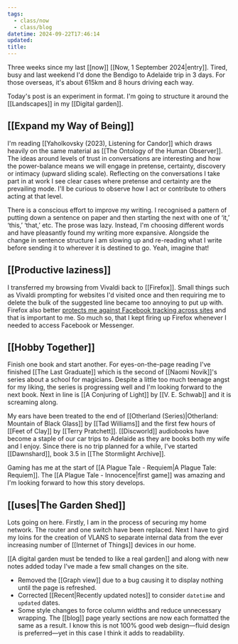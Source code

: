 ```yaml
---
tags:
  - class/now
  - class/blog
datetime: 2024-09-22T17:46:14
updated: 
title: 
---
```

Three weeks since my last [[now]] [[Now, 1 September 2024|entry]]. Tired, busy and last weekend I'd done the Bendigo to Adelaide trip in 3 days. For those overseas, it's about 615km and 8 hours driving each way.

Today's post is an experiment in format. I'm going to structure it around the [[Landscapes]] in my [[Digital garden]].
## [[Expand my Way of Being]]
I'm reading [[Yaholkovsky (2023), Listening for Candor]] which draws heavily on the same material as [[The Ontology of the Human Observer]]. The ideas around levels of trust in conversations are interesting and how the power-balance means we will engage in pretense, certainty, discovery or intimacy (upward sliding scale). Reflecting on the conversations I take part in at work I see clear cases where pretense and certainty are the prevailing mode. I'll be curious to observe how I act or contribute to others acting at that level.

There is a conscious effort to improve my writing. I recognised a pattern of putting down a sentence on paper and then starting the next with one of ‘it,’ ‘this,’ ‘that,’ etc. The prose was lazy. Instead, I'm choosing different words and have pleasantly found my writing more expansive. Alongside the change in sentence structure I am slowing up and re-reading what I write before sending it to wherever it is destined to go. Yeah, imagine that!
## [[Productive laziness]]
I transferred my browsing from Vivaldi back to [[Firefox]]. Small things such as Vivaldi prompting for websites I'd visited once and then requiring me to delete the bulk of the suggested line became too annoying to put up with. Firefox also better [protects me against Facebook tracking across sites](https://support.mozilla.org/en-US/kb/facebook-container-prevent-facebook-tracking) and that is important to me. So much so, that I kept firing up Firefox whenever I needed to access Facebook or Messenger.
## [[Hobby Together]]
Finish one book and start another. For eyes-on-the-page reading I've finished [[The Last Graduate]] which is the second of [[Naomi Novik]]'s series about a school for magicians. Despite a little too much teenage angst for my liking, the series is progressing well and I'm looking forward to the next book. Next in line is [[A Conjuring of Light]] by [[V. E. Schwab]] and it is screaming along.

My ears have been treated to the end of [[Otherland (Series)|Otherland: Mountain of Black Glass]] by [[Tad Williams]] and the first few hours of [[Feet of Clay]] by [[Terry Pratchett]]. [[Discworld]] audiobooks have become a staple of our car trips to Adelaide as they are books both my wife and I enjoy. Since there is no trip planned for a while, I've started [[Dawnshard]], book 3.5 in [[The Stormlight Archive]].

Gaming has me at the start of [[A Plague Tale - Requiem|A Plague Tale: Requiem]]. The [[A Plague Tale - Innocence|first game]] was amazing and I'm looking forward to how this story develops.
## [[uses|The Garden Shed]]
Lots going on here. Firstly, I am in the process of securing my home network. The router and one switch have been replaced. Next I have to gird my loins for the creation of VLANS to separate internal data from the ever increasing number of [[Internet of Things]] devices in our home.

[[A digital garden must be tended to like a real garden]] and along with new notes added today I've made a few small changes on the site.

- Removed the [[Graph view]] due to a bug causing it to display nothing until the page is refreshed.
- Corrected [[Recent|Recently updated notes]] to consider `datetime` and `updated` dates.
- Some style changes to force column widths and reduce unnecessary wrapping. The [[blog]] page yearly sections are now each formatted the same as a result. I know this is not 100% good web design—fluid design is preferred—yet in this case I think it adds to readability.